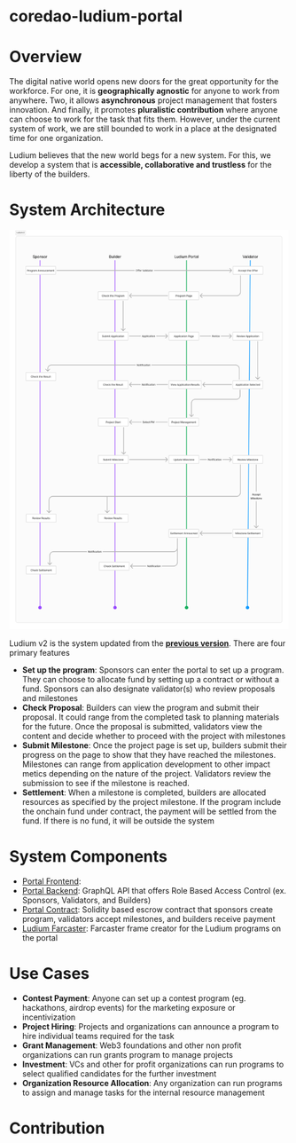 # coredao-ludium-portal

# Overview

The digital native world opens new doors for the great opportunity for the workforce. For one, it is **geographically agnostic** for anyone to work from anywhere. Two, it allows **asynchronous** project management that fosters innovation. And finally, it promotes **pluralistic contribution** where anyone can choose to work for the task that fits them. However, under the current system of work, we are still bounded to work in a place at the designated time for one organization. 

Ludium believes that the new world begs for a new system. For this, we develop a system that is **accessible, collaborative and trustless** for the liberty of the builders.  

# System Architecture

![Ludium Portal Architecture.png](./Ludiumv2%20Architecture.png)

Ludium v2 is the system updated from the [**previous version**](https://github.com/Ludium-Official/ludium-world). There are four primary features

- **Set up the program**: Sponsors can enter the portal to set up a program. They can choose to allocate fund by setting up a contract or without a fund. Sponsors can also designate validator(s) who review proposals and milestones
- **Check Proposal**: Builders can view the program and submit their proposal. It could range from the completed task to planning materials for the future. Once the proposal is submitted, validators view the content and decide whether to proceed with the project with milestones
- **Submit Milestone**: Once the project page is set up, builders submit their progress on the page to show that they have reached the milestones. Milestones can range from application development to other impact metics depending on the nature of the project. Validators review the submission to see if the milestone is reached.
- **Settlement**: When a milestone is completed, builders are allocated resources as specified by the project milestone. If the program include the onchain fund under contract, the payment will be settled from the fund. If there is no fund, it will be outside the system

# System Components
- [Portal Frontend](): 
- [Portal Backend](https://github.com/Ludium-Official/ludium-portal-backend/blob/main/README.md): GraphQL API that offers Role Based Access Control (ex. Sponsors, Validators, and Builders)
- [Portal Contract](https://github.com/Ludium-Official/ludium-portal-contract): Solidity based escrow contract that sponsors create program, validators accept milestones, and builders receive payment
- [Ludium Farcaster](https://github.com/Ludium-Official/ludium-farcaster): Farcaster frame creator for the Ludium programs on the portal

# Use Cases

- **Contest Payment**: Anyone can set up a contest program (eg. hackathons, airdrop events) for the marketing exposure or incentivization
- **Project Hiring**: Projects and organizations can announce a program to hire individual teams required for the task
- **Grant Management**: Web3 foundations and other non profit organizations can run grants program to manage projects
- **Investment**: VCs and other for profit organizations can run programs to select qualified candidates for the further investment
- **Organization Resource Allocation**: Any organization can run programs to assign and manage tasks for the internal resource management

# Contribution
